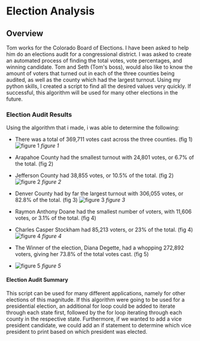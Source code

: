 # Election Analysis

## Overview

Tom works for the Colorado Board of Elections. I have been asked to help him do an elections audit for a congressional district. I was asked to create an automated process of finding the total votes, vote percentages, and winning candidate. Tom and Seth (Tom's boss), would also like to know the amount of voters that turned out in each of the three counties being audited, as well as the county which had the largest turnout. Using my python skills, I created a script to find all the desired values very quickly. If successful, this algorithm will be used for many other elections in the future.

### Election Audit Results

Using the algorithm that i made, i was able to determine the following:

- There was a total of 369,711 votes cast across the three counties. (fig 1)
![figure 1](https://user-images.githubusercontent.com/86024575/126096848-ff68ebf4-fb09-4dc6-8c58-6657a61cf416.png)
*figure 1*

- Arapahoe County had the smallest turnout with 24,801 votes, or 6.7% of the total. (fig 2)
- Jefferson County had 38,855 votes, or 10.5% of the total. (fig 2)
![figure 2](https://user-images.githubusercontent.com/86024575/126096911-fde3f82d-248f-4349-9b72-6b8ec7f36e19.png)
*figure 2*

-	Denver County had by far the largest turnout with 306,055 votes, or 82.8% of the total. (fig 3)
![figure 3](https://user-images.githubusercontent.com/86024575/126096953-3d0abbe6-059c-45c8-9714-a23b4ba2dfca.png)
*figure 3*

-	Raymon Anthony Doane had the smallest number of voters, with 11,606 votes, or 3.1% of the total. (fig 4)
-	Charles Casper Stockham had 85,213 voters, or 23% of the total. (fig 4)
![figure 4](https://user-images.githubusercontent.com/86024575/126096971-1073dabc-b3f9-442c-8f6d-381114211444.png)
*figure 4*

-	The Winner of the election, Diana Degette, had a whopping 272,892 voters, giving her 73.8% of the total votes cast. (fig 5)
-	![figure 5](https://user-images.githubusercontent.com/86024575/126097004-467b6404-cf61-4370-9144-427203ac9187.png)
*figure 5*

#### Election Audit Summary

This script can be used for many different applications, namely for other elections of this magnitude. If this algorithm were going to be used for a presidential election, an additional for loop could be added to iterate through each state first, followed by the for loop iterating through each county in the respective state. Furthermore, if we wanted to add a vice president candidate, we could add an if statement to determine which vice president to print based on which president was elected.
